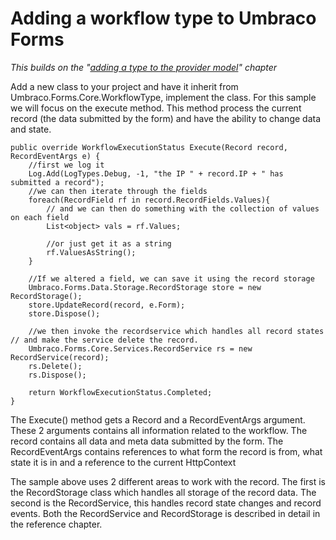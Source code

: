 # Adding a workflow type to Umbraco Forms
*This builds on the "[adding a type to the provider model](Adding-a-Type.md)" chapter*

Add a new class to your project and have it inherit from Umbraco.Forms.Core.WorkflowType, implement the class. For this sample we will focus on the execute method. This method process the current record (the data submitted by the form) and have the ability to change data and state.

	public override WorkflowExecutionStatus Execute(Record record, RecordEventArgs e) {
		//first we log it
		Log.Add(LogTypes.Debug, -1, "the IP " + record.IP + " has submitted a record");
		//we can then iterate through the fields
		foreach(RecordField rf in record.RecordFields.Values){
			// and we can then do something with the collection of values on each field
			List<object> vals = rf.Values;

			//or just get it as a string
			rf.ValuesAsString();
		}

		//If we altered a field, we can save it using the record storage
		Umbraco.Forms.Data.Storage.RecordStorage store = new RecordStorage();
		store.UpdateRecord(record, e.Form);
		store.Dispose();

		//we then invoke the recordservice which handles all record states // and make the service delete the record.
		Umbraco.Forms.Core.Services.RecordService rs = new RecordService(record);
		rs.Delete();
		rs.Dispose();

		return WorkflowExecutionStatus.Completed;
	}
The Execute() method gets a Record and a RecordEventArgs argument. These 2 arguments contains all information related to the workflow. The record contains all data and meta data submitted by the form. The RecordEventArgs contains references to what form the record is from, what state it is in and a reference to the current HttpContext

The sample above uses 2 different areas to work with the record. The first is the RecordStorage class which handles all storage of the record data. The second is the RecordService, this handles record state changes and record events. Both the RecordService and RecordStorage is described in detail in the reference chapter.
